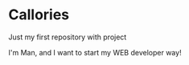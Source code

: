 # Callories
Just my first repository with project

I'm Man, and I want to start my WEB developer way!
